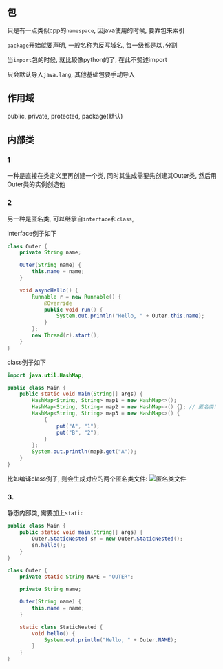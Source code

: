 ## 包
只是有一点类似cpp的`namespace`, 因java使用的时候, 要靠包来索引

`package`开始就要声明, 一般名称为反写域名, 每一级都是以`.`分割

当`import`包的时候, 就比较像python的了, 在此不赘述import

只会默认导入`java.lang`, 其他基础包要手动导入

## 作用域
public, private, protected, package(默认)

## 内部类
### 1
一种是直接在类定义里再创建一个类, 同时其生成需要先创建其Outer类, 然后用Outer类的实例创造他

### 2
另一种是匿名类, 可以继承自`interface`和`class`, 

interface例子如下
```java
class Outer {
    private String name;

    Outer(String name) {
        this.name = name;
    }

    void asyncHello() {
        Runnable r = new Runnable() {
            @Override
            public void run() {
                System.out.println("Hello, " + Outer.this.name);
            }
        };
        new Thread(r).start();
    }
}
```

class例子如下
```java
import java.util.HashMap;

public class Main {
    public static void main(String[] args) {
        HashMap<String, String> map1 = new HashMap<>();
        HashMap<String, String> map2 = new HashMap<>() {}; // 匿名类!
        HashMap<String, String> map3 = new HashMap<>() {
            {
                put("A", "1");
                put("B", "2");
            }
        };
        System.out.println(map3.get("A"));
    }
}

```

比如编译class例子, 则会生成对应的两个匿名类文件:
![匿名类文件]("./../img/匿名类文件.png")

### 3.
静态内部类, 需要加上`static`
```java
public class Main {
    public static void main(String[] args) {
        Outer.StaticNested sn = new Outer.StaticNested();
        sn.hello();
    }
}

class Outer {
    private static String NAME = "OUTER";

    private String name;

    Outer(String name) {
        this.name = name;
    }

    static class StaticNested {
        void hello() {
            System.out.println("Hello, " + Outer.NAME);
        }
    }
}
```
